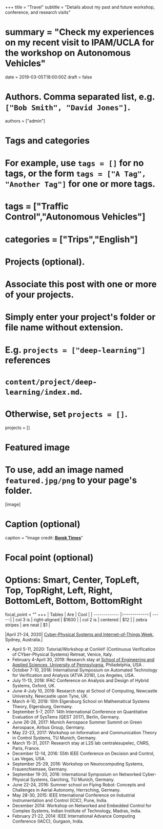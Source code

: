 +++
title = "Travel"
subtitle = "Details about my past and future workshop, conference, and research visits"
# summary = "Check my experiences on my recent visit to IPAM/UCLA for the workshop on Autonomous Vehicles"
date = 2019-03-05T18:00:00Z
draft = false

# Authors. Comma separated list, e.g. `["Bob Smith", "David Jones"]`.
authors = ["admin"]

# Tags and categories
# For example, use `tags = []` for no tags, or the form `tags = ["A Tag", "Another Tag"]` for one or more tags.
# tags = ["Traffic Control","Autonomous Vehicles"]
# categories = ["Trips","English"]

# Projects (optional).
#   Associate this post with one or more of your projects.
#   Simply enter your project's folder or file name without extension.
#   E.g. `projects = ["deep-learning"]` references 
#   `content/project/deep-learning/index.md`.
#   Otherwise, set `projects = []`.
projects = []

# Featured image
# To use, add an image named `featured.jpg/png` to your page's folder. 
[image]
  # Caption (optional)
  caption = "Image credit: [**Borok Times**]()"

  # Focal point (optional)
  # Options: Smart, Center, TopLeft, Top, TopRight, Left, Right, BottomLeft, Bottom, BottomRight
  focal_point = ""
+++
| Tables        | Are           | Cool  |
| ------------- |:-------------:| -----:|
| col 3 is      | right-aligned | $1600 |
| col 2 is      | centered      |   $12 |
| zebra stripes | are neat      |    $1 |


|April 21-24, 2020| [Cyber-Physical Systems and Internet-of-Things Week](https://www.cse.unsw.edu.au/~cpsiot/cpsweek2020/index.html), Sydney, Australia.|

* April 5-11, 2020: Tutorial/Workshop at ConVeY (Continuous Verification of CYber-Physical Systems) Retreat, Venice, Italy.
* February 4-April 30, 2019: Research stay at [School of Engineering and Applied Sciences, University of Pennsylvania](https://www.seas.upenn.edu/), Philadelphia, USA .
* October 7-10, 2018: International Symposium on Automated Technology for Verification and Analysis (ATVA 2018),  Los Angeles, USA.
* July 11-13, 2018: IFAC Conference on Analysis and Design of Hybrid Systems, Oxford, UK.
* June 4-July 10, 2018: Research stay at School of Computing, Newcastle University, Newcastle upon Tyne, UK.
* March 4-10, 2018: 10th Elgersburg School on Mathematical Systems Theory, Elgersburg, Germany.
* September 5-7, 2017: 14th International Conference on Quantitative Evaluation of SysTems (QEST 2017), Berlin, Germany.
* June 26-28, 2017: Munich Aerospace Summer Summit on Green Aerospace, Airbus Group, Germany.
* May 22-23, 2017: Workshop on Information and Communication Theory in Control Systems, TU Munich, Germany.
* March 15-31, 2017: Research stay at L2S lab centralesupelec, CNRS, Paris, France.
* December 12-14, 2016: 55th IEEE Conference on Decision and Control, Las Vegas, USA.
* September 25-29, 2016: Workshop on Neurocomputing Systems, Frauenchiemsee, Germany.
* September 19-20, 2016: International Symposium on Networked Cyber-Physical Systems, Garching, TU Munich, Germany.
* June 22-24, 2016: Summer school on Flying Robot: Concepts and Challenges in Aerial Autonomy, Herrsching, Germany.
* May 28-30, 2015: IEEE International Conference on Industrial Instrumentation and Control (ICIC), Pune, India.
* December 2014: Workshop on Networked and Embedded Control for Complex Systems, Indian Institute of Technology, Madras, India.
* February 21-22, 2014: IEEE International Advance Computing Conference (IACC), Gurgaon, India.
